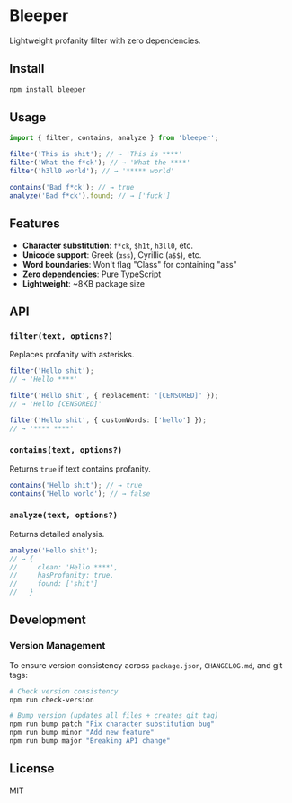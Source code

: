 # Bleeper

Lightweight profanity filter with zero dependencies.

## Install

```bash
npm install bleeper
```

## Usage

```typescript
import { filter, contains, analyze } from 'bleeper';

filter('This is shit'); // → 'This is ****'
filter('What the f*ck'); // → 'What the ****'
filter('h3ll0 world'); // → '***** world'

contains('Bad f*ck'); // → true
analyze('Bad f*ck').found; // → ['fuck']
```

## Features

- **Character substitution**: `f*ck`, `$h1t`, `h3ll0`, etc.
- **Unicode support**: Greek (`αss`), Cyrillic (`а$$`), etc.
- **Word boundaries**: Won't flag "Class" for containing "ass"
- **Zero dependencies**: Pure TypeScript
- **Lightweight**: ~8KB package size

## API

### `filter(text, options?)`

Replaces profanity with asterisks.

```typescript
filter('Hello shit');
// → 'Hello ****'

filter('Hello shit', { replacement: '[CENSORED]' });
// → 'Hello [CENSORED]'

filter('Hello shit', { customWords: ['hello'] });
// → '**** ****'
```

### `contains(text, options?)`

Returns `true` if text contains profanity.

```typescript
contains('Hello shit'); // → true
contains('Hello world'); // → false
```

### `analyze(text, options?)`

Returns detailed analysis.

```typescript
analyze('Hello shit');
// → {
//     clean: 'Hello ****',
//     hasProfanity: true,
//     found: ['shit']
//   }
```

## Development

### Version Management

To ensure version consistency across `package.json`, `CHANGELOG.md`, and git tags:

```bash
# Check version consistency
npm run check-version

# Bump version (updates all files + creates git tag)
npm run bump patch "Fix character substitution bug"
npm run bump minor "Add new feature"
npm run bump major "Breaking API change"
```

## License

MIT
